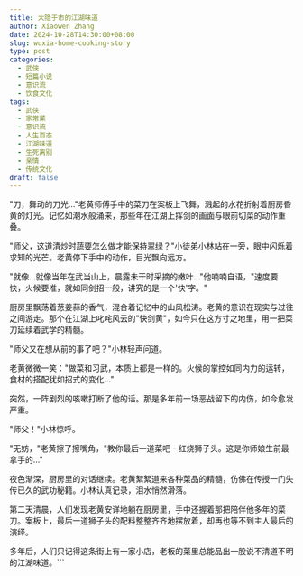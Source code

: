 ```yaml
---
title: 大隐于市的江湖味道
author: Xiaowen Zhang
date: 2024-10-28T14:30:00+08:00
slug: wuxia-home-cooking-story
type: post
categories:
  - 武侠
  - 短篇小说
  - 意识流
  - 饮食文化
tags:
  - 武侠
  - 家常菜
  - 意识流
  - 人生百态
  - 江湖味道
  - 生死离别
  - 亲情
  - 传统文化
draft: false
---
```


"刀，舞动的刀光..."老黄师傅手中的菜刀在案板上飞舞，溅起的水花折射着厨房昏黄的灯光。记忆如潮水般涌来，那些年在江湖上挥剑的画面与眼前切菜的动作重叠。

"师父，这道清炒时蔬要怎么做才能保持翠绿？"小徒弟小林站在一旁，眼中闪烁着求知的光芒。老黄停下手中的动作，目光飘向远方。

"就像...就像当年在武当山上，晨露未干时采摘的嫩叶..."他喃喃自语，"速度要快，火候要准，就如同剑招一般，讲究的是一个'快'字。"

厨房里飘荡着葱姜蒜的香气，混合着记忆中的山风松涛。老黄的意识在现实与过往之间游走。那个在江湖上叱咤风云的"快剑黄"，如今只在这方寸之地里，用一把菜刀延续着武学的精髓。

"师父又在想从前的事了吧？"小林轻声问道。

老黄微微一笑："做菜和习武，本质上都是一样的。火候的掌控如同内力的运转，食材的搭配犹如招式的变化..."

突然，一阵剧烈的咳嗽打断了他的话。那是多年前一场恶战留下的内伤，如今愈发严重。

"师父！"小林惊呼。

"无妨，"老黄擦了擦嘴角，"教你最后一道菜吧 - 红烧狮子头。这是你师娘生前最拿手的..."

夜色渐深，厨房里的对话继续。老黄絮絮道来各种菜品的精髓，仿佛在传授一门失传已久的武功秘籍。小林认真记录，泪水悄然滑落。

第二天清晨，人们发现老黄安详地躺在厨房里，手中还握着那把陪伴他多年的菜刀。案板上，最后一道狮子头的配料整整齐齐地摆放着，却再也等不到主人最后的演绎。

多年后，人们只记得这条街上有一家小店，老板的菜里总能品出一股说不清道不明的江湖味道。```